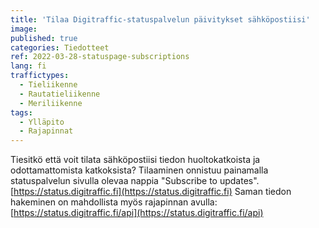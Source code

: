 ```yaml
---
title: 'Tilaa Digitraffic-statuspalvelun päivitykset sähköpostiisi'
image:
published: true
categories: Tiedotteet
ref: 2022-03-28-statuspage-subscriptions
lang: fi
traffictypes:
  - Tieliikenne
  - Rautatieliikenne
  - Meriliikenne
tags:
  - Ylläpito
  - Rajapinnat
---
```


Tiesitkö että voit tilata sähköpostiisi tiedon huoltokatkoista ja odottamattomista katkoksista? Tilaaminen onnistuu painamalla statuspalvelun sivulla olevaa nappia "Subscribe to updates". [https://status.digitraffic.fi](https://status.digitraffic.fi)
Saman tiedon hakeminen on mahdollista myös rajapinnan avulla: [https://status.digitraffic.fi/api](https://status.digitraffic.fi/api)
